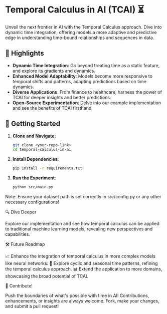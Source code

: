 # Temporal Calculus in AI (TCAI) ⏳

Unveil the next frontier in AI with the Temporal Calculus approach. Dive into dynamic time integration, offering models a more adaptive and predictive edge in understanding time-bound relationships and sequences in data.

## 🌟 Highlights

- **Dynamic Time Integration**: Go beyond treating time as a static feature, and explore its gradients and dynamics.
- **Enhanced Model Adaptability**: Models become more responsive to temporal shifts and patterns, adapting predictions based on time dynamics.
- **Diverse Applications**: From finance to healthcare, harness the power of TCAI for deeper insights and better predictions.
- **Open-Source Experimentation**: Delve into our example implementation and see the benefits of TCAI firsthand.

## 🚀 Getting Started

1. **Clone and Navigate**:
   ```bash
   git clone <your-repo-link>
   cd temporal-calculus-in-ai

2. **Install Dependencies**:
   ```bash
   pip install -r requirements.txt

3. **Run the Experiment**:
   ```bash
   python src/main.py

Note: Ensure your dataset path is set correctly in src/config.py or any other necessary configurations!

🔍 Dive Deeper

Explore our implementation and see how temporal calculus can be applied to traditional machine learning models, revealing new perspectives and capabilities.

🛠 Future Roadmap

📈 Enhance the integration of temporal calculus in more complex models like neural networks.
🔄 Explore cyclic and seasonal time patterns, refining the temporal calculus approach.
📊 Extend the application to more domains, showcasing the broad potential of TCAI.

🤝 Contribute!

Push the boundaries of what's possible with time in AI! Contributions, enhancements, or insights are always welcome. Fork, make your changes, and submit a pull request!
